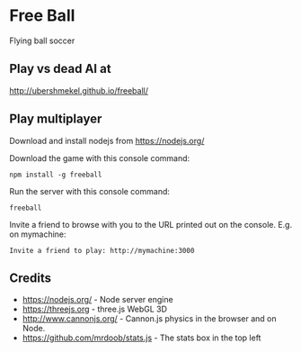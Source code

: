 Free Ball
=================

Flying ball soccer

Play vs dead AI at
-----------------
http://ubershmekel.github.io/freeball/

Play multiplayer
-----------------
Download and install nodejs from https://nodejs.org/

Download the game with this console command:

    npm install -g freeball
    
Run the server with this console command:

    freeball

Invite a friend to browse with you to the URL printed out on the console. E.g. on mymachine:

    Invite a friend to play: http://mymachine:3000


Credits
------------------
* https://nodejs.org/ - Node server engine
* https://threejs.org - three.js WebGL 3D
* http://www.cannonjs.org/ - Cannon.js physics in the browser and on Node.
* https://github.com/mrdoob/stats.js - The stats box in the top left